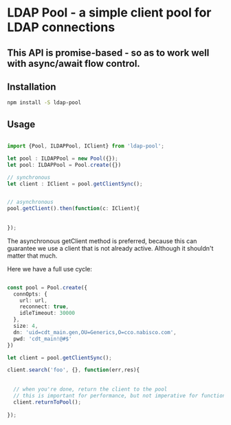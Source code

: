 

# LDAP Pool - a simple client pool for LDAP connections

## This API is promise-based - so as to work well with async/await flow control.

## Installation

```bash
npm install -S ldap-pool

```

## Usage

```typescript

import {Pool, ILDAPPool, IClient} from 'ldap-pool';

let pool : ILDAPPool = new Pool({});
let pool: ILDAPPool = Pool.create({})

// synchronous
let client : IClient = pool.getClientSync();


// asynchronous
pool.getClient().then(function(c: IClient){
  
  
});

```

The asynchronous getClient method is preferred, because this can guarantee we use a client that is
not already active. Although it shouldn't matter that much.

Here we have a full use cycle:

```typescript

const pool = Pool.create({
  connOpts: {
    url: url,
    reconnect: true,
    idleTimeout: 30000
  },
  size: 4,
  dn: 'uid=cdt_main.gen,OU=Generics,O=cco.nabisco.com',
  pwd: 'cdt_main!@#$'
})

let client = pool.getClientSync();

client.search('foo', {}, function(err,res){
  
  
  // when you're done, return the client to the pool
  // this is important for performance, but not imperative for functionality
  client.returnToPool();
  
});

```

